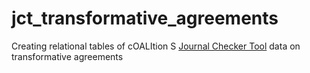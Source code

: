 # jct_transformative_agreements
Creating relational tables of cOALItion S [Journal Checker Tool](https://journalcheckertool.org/) data on transformative agreements
